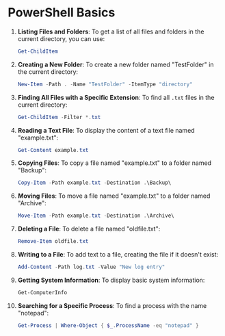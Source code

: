 # PowerShell Basics

1. **Listing Files and Folders**: To get a list of all files and folders in the current directory, you can use:

   ```powershell
   Get-ChildItem
   ```

2. **Creating a New Folder**: To create a new folder named "TestFolder" in the current directory:

   ```powershell
   New-Item -Path . -Name "TestFolder" -ItemType "directory"
   ```

3. **Finding All Files with a Specific Extension**: To find all `.txt` files in the current directory:

   ```powershell
   Get-ChildItem -Filter *.txt
   ```

4. **Reading a Text File**: To display the content of a text file named "example.txt":

   ```powershell
   Get-Content example.txt
   ```

5. **Copying Files**: To copy a file named "example.txt" to a folder named "Backup":

   ```powershell
   Copy-Item -Path example.txt -Destination .\Backup\
   ```

6. **Moving Files**: To move a file named "example.txt" to a folder named "Archive":

   ```powershell
   Move-Item -Path example.txt -Destination .\Archive\
   ```

7. **Deleting a File**: To delete a file named "oldfile.txt":

   ```powershell
   Remove-Item oldfile.txt
   ```

8. **Writing to a File**: To add text to a file, creating the file if it doesn't exist:

   ```powershell
   Add-Content -Path log.txt -Value "New log entry"
   ```

9. **Getting System Information**: To display basic system information:

   ```powershell
   Get-ComputerInfo
   ```

10. **Searching for a Specific Process**: To find a process with the name "notepad":

    ```powershell
    Get-Process | Where-Object { $_.ProcessName -eq "notepad" }
    ```
